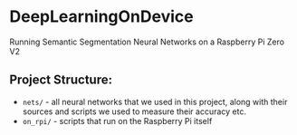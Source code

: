 # DeepLearningOnDevice

Running Semantic Segmentation Neural Networks on a Raspberry Pi Zero V2

## Project Structure:

- `nets/` - all neural networks that we used in this project, along with their sources and scripts we used to measure their accuracy etc.
- `on_rpi/` - scripts that run on the Raspberry Pi itself
